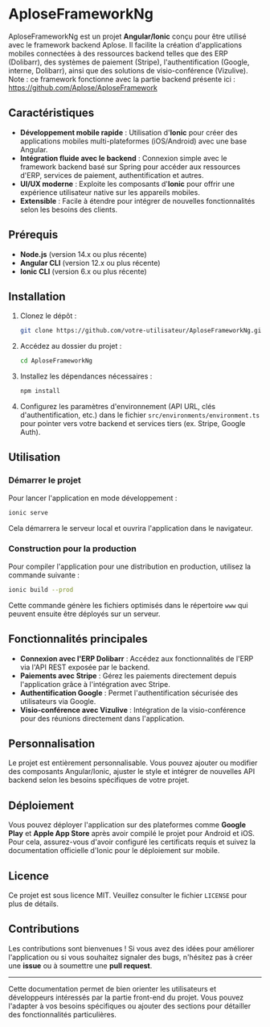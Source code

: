 # AploseFrameworkNg

AploseFrameworkNg est un projet **Angular/Ionic** conçu pour être utilisé avec le framework backend Aplose. Il facilite la création d'applications mobiles connectées à des ressources backend telles que des ERP (Dolibarr), des systèmes de paiement (Stripe), l'authentification (Google, interne, Dolibarr), ainsi que des solutions de visio-conférence (Vizulive).  
Note : ce framework fonctionne avec la partie backend présente ici : https://github.com/Aplose/AploseFramework  

## Caractéristiques

- **Développement mobile rapide** : Utilisation d'**Ionic** pour créer des applications mobiles multi-plateformes (iOS/Android) avec une base Angular.
- **Intégration fluide avec le backend** : Connexion simple avec le framework backend basé sur Spring pour accéder aux ressources d'ERP, services de paiement, authentification et autres.
- **UI/UX moderne** : Exploite les composants d'**Ionic** pour offrir une expérience utilisateur native sur les appareils mobiles.
- **Extensible** : Facile à étendre pour intégrer de nouvelles fonctionnalités selon les besoins des clients.

## Prérequis

- **Node.js** (version 14.x ou plus récente)
- **Angular CLI** (version 12.x ou plus récente)
- **Ionic CLI** (version 6.x ou plus récente)

## Installation

1. Clonez le dépôt :

    ```bash
    git clone https://github.com/votre-utilisateur/AploseFrameworkNg.git
    ```

2. Accédez au dossier du projet :

    ```bash
    cd AploseFrameworkNg
    ```

3. Installez les dépendances nécessaires :

    ```bash
    npm install
    ```

4. Configurez les paramètres d'environnement (API URL, clés d'authentification, etc.) dans le fichier `src/environments/environment.ts` pour pointer vers votre backend et services tiers (ex. Stripe, Google Auth).

## Utilisation

### Démarrer le projet

Pour lancer l'application en mode développement :

```bash
ionic serve
```

Cela démarrera le serveur local et ouvrira l'application dans le navigateur.

### Construction pour la production

Pour compiler l'application pour une distribution en production, utilisez la commande suivante :

```bash
ionic build --prod
```

Cette commande génère les fichiers optimisés dans le répertoire `www` qui peuvent ensuite être déployés sur un serveur.

## Fonctionnalités principales

- **Connexion avec l'ERP Dolibarr** : Accédez aux fonctionnalités de l'ERP via l'API REST exposée par le backend.
- **Paiements avec Stripe** : Gérez les paiements directement depuis l'application grâce à l'intégration avec Stripe.
- **Authentification Google** : Permet l'authentification sécurisée des utilisateurs via Google.
- **Visio-conférence avec Vizulive** : Intégration de la visio-conférence pour des réunions directement dans l'application.

## Personnalisation

Le projet est entièrement personnalisable. Vous pouvez ajouter ou modifier des composants Angular/Ionic, ajuster le style et intégrer de nouvelles API backend selon les besoins spécifiques de votre projet.

## Déploiement

Vous pouvez déployer l'application sur des plateformes comme **Google Play** et **Apple App Store** après avoir compilé le projet pour Android et iOS. Pour cela, assurez-vous d'avoir configuré les certificats requis et suivez la documentation officielle d'Ionic pour le déploiement sur mobile.

## Licence

Ce projet est sous licence MIT. Veuillez consulter le fichier `LICENSE` pour plus de détails.

## Contributions

Les contributions sont bienvenues ! Si vous avez des idées pour améliorer l'application ou si vous souhaitez signaler des bugs, n'hésitez pas à créer une **issue** ou à soumettre une **pull request**.

---

Cette documentation permet de bien orienter les utilisateurs et développeurs intéressés par la partie front-end du projet. Vous pouvez l'adapter à vos besoins spécifiques ou ajouter des sections pour détailler des fonctionnalités particulières.
